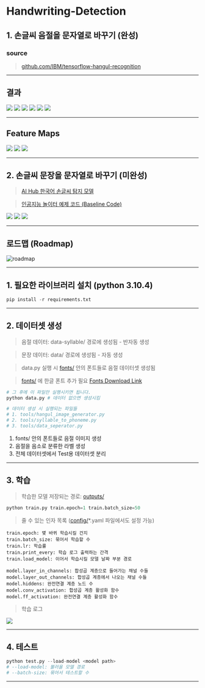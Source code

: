 # Handwriting-Detection

## 1. 손글씨 음절을 문자열로 바꾸기 (완성)

### source 
> [github.com/IBM/tensorflow-hangul-recognition](https://github.com/IBM/tensorflow-hangul-recognition)

---

## 결과
![](./insight/predict/1.png)
![](./insight/predict/2.png)
![](./insight/predict/3.png)
![](./insight/predict/4.png)
![](./insight/predict/5.png)
![](./insight/predict/6.png)

---

## Feature Maps
![](./insight/Feature_Map_가_1.png)
![](./insight/Feature_Map_가_2.png)
![](./insight/Feature_Map_가_3.png)

---

## 2. 손글씨 문장을 문자열로 바꾸기 (미완성)
> [AI Hub 한국어 손글씨 탐지 모델](https://aihub.or.kr/problem_contest/nipa-learning-platform/1)

> [인공지능 놀이터 예제 코드 (Baseline Code)](https://ai-korea.kr/playground/selectTutorialPlayground.do)

![](./insight/Cutting_Sentence._Infopng.png)
![](./insight/Brightness_Gradient_Kernel_Width_1.png)
![](./insight/Brightness_Gradient_Kernel_Width_10.png)

---

## 로드맵 (Roadmap)
![roadmap](./insight/roadmap/way2.png)

---

## 1. 필요한 라이브러리 설치 (python 3.10.4)


```python
pip install -r requirements.txt
```

---

## 2. 데이터셋 생성
> 음절 데이터: data-syllable/ 경로에 생성됨 - 반자동 생성

> 문장 데이터: data/ 경로에 생성됨 - 자동 생성

> data.py 실행 시 [fonts/](fonts/) 안의 폰트들로 음절 데이터셋 생성됨

> [fonts/](fonts/) 에 한글 폰트 추가 필요 [Fonts Download Link](https://hangeul.naver.com/2021/fonts)

```python
# 그 후에 이 파일만 실행시키면 됩니다.
python data.py # 데이터 없으면 생성시킴
```

```python
# 데이터 생성 시 실행되는 파일들
# 1. tools/hangul_image_generator.py
# 2. tools/syllable_to_phoneme.py
# 3. tools/data_seperator.py
```

1. fonts/ 안의 폰트들로 음절 이미지 생성
2. 음절을 음소로 분류한 라벨 생성
3. 전체 데이터셋에서 Test용 데이터셋 분리
---

## 3. 학습
> 학습한 모델 저장되는 경로: [outputs/](outputs/)
```python
python train.py train.epoch=1 train.batch_size=50
```

> 줄 수 있는 인자 목록 ([config/](config/)*.yaml 파일에서도 설정 가능)
```
train.epoch: 몇 바퀴 학습시킬 건지
train.batch_size: 묶어서 학습할 수
train.lr: 학습률
train.print_every: 학습 로그 출력하는 간격
train.load_model: 이어서 학습시킬 모델 날짜 부분 경로

model.layer_in_channels: 합성곱 계층으로 들어가는 채널 수들
model.layer_out_channels: 합성곱 계층에서 나오는 채널 수들
model.hiddens: 완전연결 계층 노드 수
model.conv_activation: 합성곱 계층 활성화 함수
model.ff_activation: 완전연결 계층 활성화 함수
```

> 학습 로그

![](/insight/%ED%95%99%EC%8A%B5%20%EB%A1%9C%EA%B7%B8.png)

---

## 4. 테스트

```python 
python test.py --load-model <model path>
# --load-model: 불러올 모델 경로
# --batch-size: 묶어서 테스트할 수
```

---